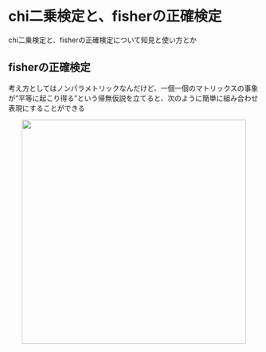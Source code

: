 # chi二乗検定と、fisherの正確検定
chi二乗検定と、fisherの正確検定について知見と使い方とか

## fisherの正確検定
考え方としてはノンパラメトリックなんだけど、一個一個のマトリックスの事象が”平等に起こり得る”という帰無仮説を立てると、次のように簡単に組み合わせ表現にすることができる  

<p align="center">
  <img width="450px" src="https://user-images.githubusercontent.com/4949982/36095653-6df7e584-1036-11e8-9530-a157984f0d01.png">
</p>
